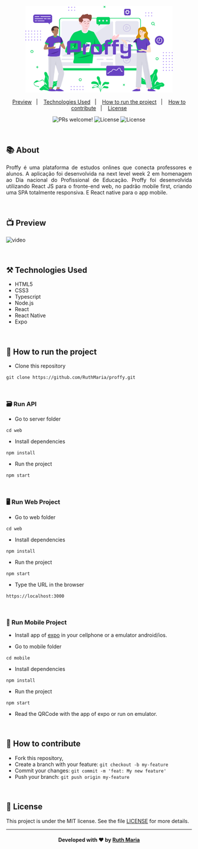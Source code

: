 <p align="center">
  <img  src=".github/logomarca.png" width="400px">
</p>

<p align="center">
  <a href="#execution">Preview</a>&nbsp;&nbsp;&nbsp;|&nbsp;&nbsp;&nbsp;  
  <a href="#technologies">Technologies Used</a>&nbsp;&nbsp;&nbsp;|&nbsp;&nbsp;&nbsp;
  <a href="#run">How to run the project</a>&nbsp;&nbsp;&nbsp;|&nbsp;&nbsp;&nbsp;
  <a href="#contribute">How to contribute</a>&nbsp;&nbsp;&nbsp;|&nbsp;&nbsp;&nbsp;
  <a href="#license">License</a>
</p>

<p align="center">
 <img src="https://img.shields.io/static/v1?label=PRs&message=welcome&color=7159c1&labelColor=000000" alt="PRs welcome!" /> 

  <img alt="License" src="https://img.shields.io/badge/Made%20by-Ruth%20Maria-blueviolet">

  <img alt="License" src="https://img.shields.io/static/v1?label=license&message=MIT&color=7159c1&labelColor=000000">
</p>

<br>

## :books: About

<p align="justify">
Proffy é uma plataforma de estudos onlines que conecta professores e alunos. A aplicação foi desenvolvida na next level week 2 em homenagem ao Dia nacional do Profissional de Educação. Proffy foi desenvolvida utilizando React JS para o fronte-end web, no padrão mobile first, criando uma SPA totalmente responsiva. E React native para o app mobile.

</p>

<a id="execution"></a><br>

## :tv: Preview

![video]()

<a id="technologies"></a><br>

## ⚒️ Technologies Used
 * HTML5
 * CSS3
 * Typescript
 * Node.js
 * React
 * React Native
 * Expo

<a id="run"></a><br>

## 🚀 How to run the project

- Clone this repository

```
git clone https://github.com/RuthMaria/proffy.git
```

<br>

### 🗃️ Run API

- Go to server folder

```
cd web
```

- Install dependencies

```
npm install 
```

- Run the project

```
npm start
```

<br>

### 🖥️ Run Web Project

- Go to web folder

```
cd web
```

- Install dependencies 

```
npm install 
```

- Run the project

```
npm start
```

- Type the URL in the browser

```
https://localhost:3000
```

<br>

### 📱 Run Mobile Project

- Install app of [expo](https://play.google.com/store/apps/details?id=host.exp.exponent) in your cellphone or a emulator android/ios. 

- Go to mobile folder

```
cd mobile
```

- Install dependencies 

```
npm install 
```

- Run the project

```
npm start
```

- Read the QRCode with the app of expo or run on emulator.


<a id="contribute"></a><br>

## 🎯 How to contribute

- Fork this repository,
- Create a branch with your feature: `git checkout -b my-feature`
- Commit your changes: `git commit -m 'feat: My new feature'`
- Push your branch: `git push origin my-feature`

<a id="license"></a><br>

## :memo: License

This project is under the MIT license. See the  file [LICENSE](LICENSE.md) for more details.

---

<h4 align="center">
    Developed with ❤️ by <a href="https://www.linkedin.com/in/ruth-maria-9b256071/" target="_blank">Ruth Maria</a>
</h4>